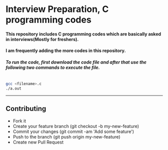 # Interview Preparation, C programming codes 

#### This repository includes C programming codes which are basically asked in interviews(Mostly for freshers).
#### I am frequently adding the more codes in this repository.

##### To run the code, first download the code file and after that use the following two commands to execute the file.

```bash 

gcc <filename>.c
./a.out

```


***
## Contributing
- Fork it
- Create your feature branch (git checkout -b my-new-feature)
- Commit your changes (git commit -am 'Add some feature')
- Push to the branch (git push origin my-new-feature)
- Create new Pull Request
